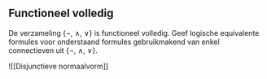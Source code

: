 ## Functioneel volledig

De verzameling {¬, ∧, ∨} is functioneel volledig. Geef logische equivalente formules voor onderstaand formules gebruikmakend van enkel connectieven uit {¬, ∧, ∨}.

![[Disjunctieve normaalvorm]]